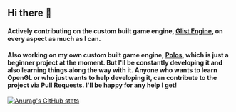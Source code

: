 ## Hi there 👋

#### Actively contributing on the custom built game engine, [Glist Engine](https://github.com/GlistEngine/GlistEngine), on every aspect as much as I can.

#### Also working on my own custom built game engine, [Polos](https://github.com/PolosGames/Polos), which is just a beginner project at the moment. But I'll be constantly developing it and also learning things along the way with it. Anyone who wants to learn OpenGL or who just wants to help developing it, can contribute to the project via Pull Requests. I'll be happy for any help I get!

[![Anurag's GitHub stats](https://github-readme-stats.vercel.app/api?username=kayraurfali)](https://github.com/anuraghazra/github-readme-stats)
